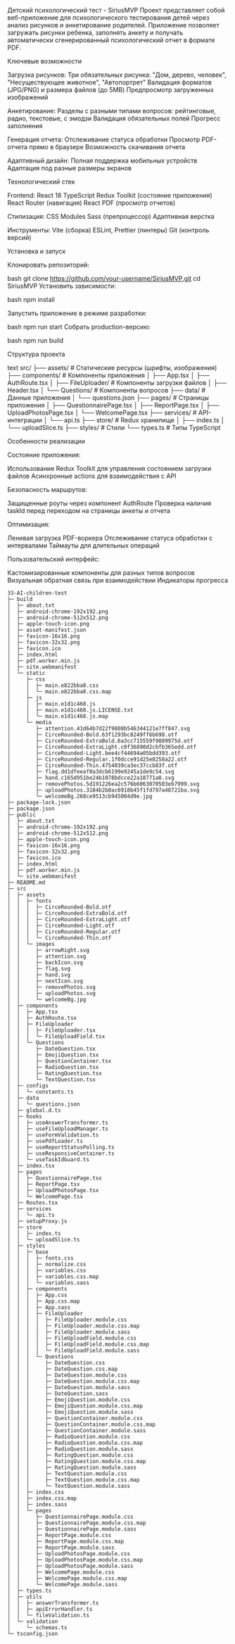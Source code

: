 Детский психологический тест - SiriusMVP
Проект представляет собой веб-приложение для психологического тестирования детей через анализ рисунков и анкетирование родителей. Приложение позволяет загружать рисунки ребенка, заполнять анкету и получать автоматически сгенерированный психологический отчет в формате PDF.

Ключевые возможности

Загрузка рисунков:
Три обязательных рисунка: "Дом, дерево, человек", "Несуществующее животное", "Автопортрет"
Валидация форматов (JPG/PNG) и размера файлов (до 5MB)
Предпросмотр загруженных изображений

Анкетирование:
Разделы с разными типами вопросов: рейтинговые, радио, текстовые, с эмодзи
Валидация обязательных полей
Прогресс заполнения

Генерация отчета:
Отслеживание статуса обработки
Просмотр PDF-отчета прямо в браузере
Возможность скачивания отчета

Адаптивный дизайн:
Полная поддержка мобильных устройств
Адаптация под разные размеры экранов

Технологический стек

Frontend:
React 18
TypeScript
Redux Toolkit (состояние приложения)
React Router (навигация)
React PDF (просмотр отчетов)

Стилизация:
CSS Modules
Sass (препроцессор)
Адаптивная верстка

Инструменты:
Vite (сборка)
ESLint, Prettier (линтеры)
Git (контроль версий)

Установка и запуск

Клонировать репозиторий:

bash
git clone https://github.com/your-username/SiriusMVP.git
cd SiriusMVP
Установить зависимости:

bash
npm install

Запустить приложение в режиме разработки:

bash
npm run start
Собрать production-версию:

bash
npm run build

Структура проекта

text
src/
├── assets/ # Статические ресурсы (шрифты, изображения)
├── components/ # Компоненты приложения
│ ├── App.tsx
│ ├── AuthRoute.tsx
│ ├── FileUploader/ # Компоненты загрузки файлов
│ ├── Header.tsx
│ └── Questions/ # Компоненты вопросов
├── data/ # Данные приложения
│ └── questions.json
├── pages/ # Страницы приложения
│ ├── QuestionnairePage.tsx
│ ├── ReportPage.tsx
│ ├── UploadPhotosPage.tsx
│ └── WelcomePage.tsx
├── services/ # API-интеграции
│ └── api.ts
├── store/ # Redux хранилище
│ ├── index.ts
│ └── uploadSlice.ts
├── styles/ # Стили
└── types.ts # Типы TypeScript

Особенности реализации

Состояние приложения:

Использование Redux Toolkit для управления состоянием загрузки файлов
Асинхронные actions для взаимодействия с API

Безопасность маршрутов:

Защищенные роуты через компонент AuthRoute
Проверка наличия taskId перед переходом на страницы анкеты и отчета

Оптимизация:

Ленивая загрузка PDF-воркера
Отслеживание статуса обработки с интервалами
Таймауты для длительных операций

Пользовательский интерфейс:

Кастомизированные компоненты для разных типов вопросов
Визуальная обратная связь при взаимодействии
Индикаторы прогресса

```
33-AI-children-test
├─ build
│  ├─ about.txt
│  ├─ android-chrome-192x192.png
│  ├─ android-chrome-512x512.png
│  ├─ apple-touch-icon.png
│  ├─ asset-manifest.json
│  ├─ favicon-16x16.png
│  ├─ favicon-32x32.png
│  ├─ favicon.ico
│  ├─ index.html
│  ├─ pdf.worker.min.js
│  ├─ site.webmanifest
│  └─ static
│     ├─ css
│     │  ├─ main.e822bba8.css
│     │  └─ main.e822bba8.css.map
│     ├─ js
│     │  ├─ main.e1d1c468.js
│     │  ├─ main.e1d1c468.js.LICENSE.txt
│     │  └─ main.e1d1c468.js.map
│     └─ media
│        ├─ attention.41d64b7d22f9808b546344121e7ff847.svg
│        ├─ CirceRounded-Bold.63f1293bc8249ff6b698.otf
│        ├─ CirceRounded-ExtraBold.6a3cc715559f9889975d.otf
│        ├─ CirceRounded-ExtraLight.c0f36890d2cbfb365edd.otf
│        ├─ CirceRounded-Light.bee4cf44694a05bdd393.otf
│        ├─ CirceRounded-Regular.1f0dcce91d25e8258a22.otf
│        ├─ CirceRounded-Thin.4754039ca3ec37ccb83f.otf
│        ├─ flag.dd1dfeeaf0a3dcb6199e9245a1de9c54.svg
│        ├─ hand.c165d951be24b1078bdcce22a18771a0.svg
│        ├─ removePhotos.5d191226ea2c576b6063070503eb7999.svg
│        ├─ uploadPhotos.3184b2b8ac6918b45f1fd797a48721ba.svg
│        └─ welcomeBg.268ce9513cb945004d9e.jpg
├─ package-lock.json
├─ package.json
├─ public
│  ├─ about.txt
│  ├─ android-chrome-192x192.png
│  ├─ android-chrome-512x512.png
│  ├─ apple-touch-icon.png
│  ├─ favicon-16x16.png
│  ├─ favicon-32x32.png
│  ├─ favicon.ico
│  ├─ index.html
│  ├─ pdf.worker.min.js
│  └─ site.webmanifest
├─ README.md
├─ src
│  ├─ assets
│  │  ├─ fonts
│  │  │  ├─ CirceRounded-Bold.otf
│  │  │  ├─ CirceRounded-ExtraBold.otf
│  │  │  ├─ CirceRounded-ExtraLight.otf
│  │  │  ├─ CirceRounded-Light.otf
│  │  │  ├─ CirceRounded-Regular.otf
│  │  │  └─ CirceRounded-Thin.otf
│  │  └─ images
│  │     ├─ arrowRight.svg
│  │     ├─ attention.svg
│  │     ├─ backIcon.svg
│  │     ├─ flag.svg
│  │     ├─ hand.svg
│  │     ├─ nextIcon.svg
│  │     ├─ removePhotos.svg
│  │     ├─ uploadPhotos.svg
│  │     └─ welcomeBg.jpg
│  ├─ components
│  │  ├─ App.tsx
│  │  ├─ AuthRoute.tsx
│  │  ├─ FileUploader
│  │  │  ├─ FileUploader.tsx
│  │  │  └─ FileUploadField.tsx
│  │  └─ Questions
│  │     ├─ DateQuestion.tsx
│  │     ├─ EmojiQuestion.tsx
│  │     ├─ QuestionContainer.tsx
│  │     ├─ RadioQuestion.tsx
│  │     ├─ RatingQuestion.tsx
│  │     └─ TextQuestion.tsx
│  ├─ configs
│  │  └─ constants.ts
│  ├─ data
│  │  └─ questions.json
│  ├─ global.d.ts
│  ├─ hooks
│  │  ├─ useAnswerTransformer.ts
│  │  ├─ useFileUploadManager.ts
│  │  ├─ useFormValidation.ts
│  │  ├─ usePdfLoader.ts
│  │  ├─ useReportStatusPolling.ts
│  │  ├─ useResponsiveContainer.ts
│  │  └─ useTaskIdGuard.ts
│  ├─ index.tsx
│  ├─ pages
│  │  ├─ QuestionnairePage.tsx
│  │  ├─ ReportPage.tsx
│  │  ├─ UploadPhotosPage.tsx
│  │  └─ WelcomePage.tsx
│  ├─ Routes.tsx
│  ├─ services
│  │  └─ api.ts
│  ├─ setupProxy.js
│  ├─ store
│  │  ├─ index.ts
│  │  └─ uploadSlice.ts
│  ├─ styles
│  │  ├─ base
│  │  │  ├─ fonts.css
│  │  │  ├─ normalize.css
│  │  │  ├─ variables.css
│  │  │  ├─ variables.css.map
│  │  │  └─ variables.sass
│  │  ├─ components
│  │  │  ├─ App.css
│  │  │  ├─ App.css.map
│  │  │  ├─ App.sass
│  │  │  ├─ FileUploader
│  │  │  │  ├─ FileUploader.module.css
│  │  │  │  ├─ FileUploader.module.css.map
│  │  │  │  ├─ FileUploader.module.sass
│  │  │  │  ├─ FileUploadField.module.css
│  │  │  │  ├─ FileUploadField.module.css.map
│  │  │  │  └─ FileUploadField.module.sass
│  │  │  └─ Questions
│  │  │     ├─ DateQuestion.css
│  │  │     ├─ DateQuestion.css.map
│  │  │     ├─ DateQuestion.module.css
│  │  │     ├─ DateQuestion.module.css.map
│  │  │     ├─ DateQuestion.module.sass
│  │  │     ├─ DateQuestion.sass
│  │  │     ├─ EmojiQuestion.module.css
│  │  │     ├─ EmojiQuestion.module.css.map
│  │  │     ├─ EmojiQuestion.module.sass
│  │  │     ├─ QuestionContainer.module.css
│  │  │     ├─ QuestionContainer.module.css.map
│  │  │     ├─ QuestionContainer.module.sass
│  │  │     ├─ RadioQuestion.module.css
│  │  │     ├─ RadioQuestion.module.css.map
│  │  │     ├─ RadioQuestion.module.sass
│  │  │     ├─ RatingQuestion.module.css
│  │  │     ├─ RatingQuestion.module.css.map
│  │  │     ├─ RatingQuestion.module.sass
│  │  │     ├─ TextQuestion.module.css
│  │  │     ├─ TextQuestion.module.css.map
│  │  │     └─ TextQuestion.module.sass
│  │  ├─ index.css
│  │  ├─ index.css.map
│  │  ├─ index.sass
│  │  └─ pages
│  │     ├─ QuestionnairePage.module.css
│  │     ├─ QuestionnairePage.module.css.map
│  │     ├─ QuestionnairePage.module.sass
│  │     ├─ ReportPage.module.css
│  │     ├─ ReportPage.module.css.map
│  │     ├─ ReportPage.module.sass
│  │     ├─ UploadPhotosPage.module.css
│  │     ├─ UploadPhotosPage.module.css.map
│  │     ├─ UploadPhotosPage.module.sass
│  │     ├─ WelcomePage.module.css
│  │     ├─ WelcomePage.module.css.map
│  │     └─ WelcomePage.module.sass
│  ├─ types.ts
│  ├─ utils
│  │  ├─ answerTransformer.ts
│  │  ├─ apiErrorHandler.ts
│  │  └─ fileValidation.ts
│  └─ validation
│     └─ schemas.ts
└─ tsconfig.json

```